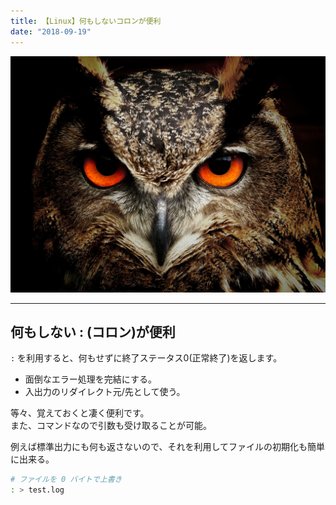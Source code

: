 ```yaml
---
title: 【Linux】何もしないコロンが便利
date: "2018-09-19"
---
```


![Owl](./owl.jpg)  

---

## 何もしない : (コロン)が便利

```:``` を利用すると、何もせずに終了ステータス0(正常終了)を返します。

* 面倒なエラー処理を完結にする。  
* 入出力のリダイレクト元/先として使う。

等々、覚えておくと凄く便利です。  
また、コマンドなので引数も受け取ることが可能。

例えば標準出力にも何も返さないので、それを利用してファイルの初期化も簡単に出来る。

```sh
# ファイルを 0 バイトで上書き
: > test.log
```

